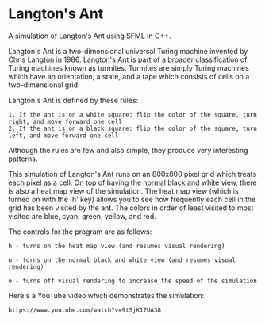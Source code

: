 # Langton's Ant
A simulation of Langton's Ant using SFML in C++.

Langton's Ant is a two-dimensional universal Turing machine invented by Chris Langton in 1986. Langton's Ant is part of a broader classification of Turing machines known as turmites. Turmites are simply Turing machines which have an orientation, a state, and a tape which consists of cells on a two-dimensional grid.

Langton's Ant is defined by these rules:

	1. If the ant is on a white square: flip the color of the square, turn right, and move forward one cell
	2. If the ant is on a black square: flip the color of the square, turn left, and move forward one cell
  
Although the rules are few and also simple, they produce very interesting patterns.

This simulation of Langton's Ant runs on an 800x800 pixel grid which treats each pixel as a cell. On top of having the normal black and white view, there is also a heat map view of the simulation. The heat map view (which is turned on with the 'h' key) allows you to see how frequently each cell in the grid has been visited by the ant. The colors in order of least visited to most visited are blue, cyan, green, yellow, and red.

The controls for the program are as follows:

	h - turns on the heat map view (and resumes visual rendering)
  
	n - turns on the normal black and white view (and resumes visual rendering)
  
	o - turns off visual rendering to increase the speed of the simulation

Here's a YouTube video which demonstrates the simulation:

	https://www.youtube.com/watch?v=9t5jK17UA38
